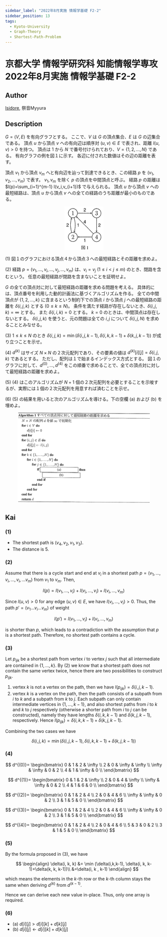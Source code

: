 ```yaml
---
sidebar_label: "2022年8月実施 情報学基礎 F2-2"
sidebar_position: 13
tags:
  - Kyoto-University
  - Graph-Theory
  - Shortest-Path-Problem
---
```

# 京都大学 情報学研究科 知能情報学専攻 2022年8月実施 情報学基礎 F2-2

## **Author**
[Isidore](https://github.com/heacsing), 祭音Myyura

## **Description**
$G = (V, E)$ を有向グラフとする。
ここで、$V$ は $G$ の頂点集合、$E$ は $G$ の辺集合である。
頂点 $u$ から頂点 $v$ への有向辺は順序対 $(u, v) \in E$ で表され、距離 $l(u,v)>0$ を持つ。
頂点は $1$ から $N$ で番号付けられており、$V = \{1, 2, \ldots, N\}$ である。
有向グラフの例を図１に示す。
各辺に付された数値はその辺の距離を表す。


頂点 $v_1$ から頂点 $v_m$ へと有向辺を辿って到達できるとき、この経路 $p$ を $(v_1, v_2, \ldots, v_m)$ で表す。
$v_1, v_m$ を除く $p$ の頂点を中間頂点と呼ぶ。
経路 $p$ の距離は $l(p)=\sum_{i=1}^{m-1} l(v_i,v_{i+1})$ で与えられる。
頂点 $u$ から頂点 $v$ への最短経路は、頂点 $u$ から頂点 $v$ への全ての経路のうち距離が最小のものである。

<figure style="text-align:center;">
  <img src="https://raw.githubusercontent.com/Myyura/the_kai_project_assets/main/kakomonn/kyoto_university/informatics/ist_202208_kiso_f2_2_p1.png" width="125" alt=""/>
</figure>

(1) 図１のグラフにおける頂点４から頂点３への最短経路とその距離を求めよ。

(2) 経路 $p=(v_1, \ldots, v_i, \ldots, v_j, \ldots, v_m)$ は、$v_i = v_j \ (1 \leq i < j \leq m)$ のとき、閉路を含むという。
任意の最短経路が閉路を含まないことを証明せよ。

$G$ の全ての頂点対に対して最短経路の距離を求める問題を考える。
具体的には、頂点番号を利用した動的計画法に基づくアルゴリズムを作る。
全ての中間頂点が $\{1, 2, \ldots, k\}$ に含まるという制約下での頂点 $i$ から頂点 $j$ への最短経路の距離を $\delta(i,j,k)$ とする ($0 \leq k \leq N$)。
条件を満たす経路が存在しないとき、$\delta(i,j,k)=\infty$ とする。
また $\delta(i,i,k)=0$ とする。
$k=0$ のときは、中間頂点は存在しないとする。
$\delta(i,j,k)$ を使うと、元の問題は全ての $i,j$ について $\delta(i,j,N)$ を求めることとみなせる。

(3) $1 \leq k \leq N$ のとき $\delta(i,j,k) = \min (\delta(i,j,k-1), \delta(i,k,k-1)+\delta(k,j,k-1))$ が成り立つことを示せ。

(4) $d^{(k)}$ はサイズ $N \times N$ の２次元配列であり、その要素の値は $d^{(k)}[i][j] = \delta(i,j,k)$ であるとする。
ただし、配列は１で始まるインデックス方式とする。
図１のグラフに対して、$d^{(0)}, \ldots, d^{(4)}$ をこの順番で求めることで、全ての頂点対に対して最短経路の距離を求めよ。

(5) (4) はこのアルゴリズムが $N+1$ 個の２次元配列を必要とすることを示唆するが、実際には１個の２次元配列を用意すれば済むことを示せ。

(6) (5) の結果を用いると次のアルゴリズムを導ける。下の空欄 (a) および (b) を埋めよ。

<figure style="text-align:center;">
  <img src="https://raw.githubusercontent.com/Myyura/the_kai_project_assets/main/kakomonn/kyoto_university/informatics/ist_202208_kiso_f2_2_p2.png" width="500" alt=""/>
</figure>

## **Kai**
### (1)

- The shortest path is $(v_4, v_2, v_1, v_3)$.
- The distance is $5$.

### (2)
Assume that there is a cycle start and end at $v_i$ in a shortest path $p=(v_1, ..., v_i, ..., v_i, ...v_m)$ from $v_1$ to $v_m$. Then,

$$
l(p) = l(v_1, \ldots, v_i) + l(v_i, \ldots, v_i) + l(v_i, \ldots, v_m)
$$

Since $l(u,v) > 0$ for any edge $(u,v) \in E$, we have $l(v_i, \ldots, v_i) > 0$.
Thus, the path $p' = (v_1...v_i...v_m)$ of weight

$$
l(p') = l(v_1, \ldots, v_i) + l(v_i, \ldots, v_m)
$$

is shorter than $p$, which leads to a contradiction with the assumption that $p$ is a shortest path.
Therefore, no shortest path contains a cycle.

### (3)
Let $p_{ijk}$ be a shortest path from vertex $i$ to vertex $j$ such that all intermediate are contained in $\{1, \ldots, k\}$.
By (2) we know that a shortest path does not contain the same vertex twice, hence there are two possibilities to construct $p_{ijk}$.

1. vertex $k$ is not a vertex on the path, then we have $l(p_{ijk}) = \delta (i, j, k-1)$.
2. vertex $k$ is a vertex on the path, then the path consists of a subpath from $i$ to $k$ and a subpath from $k$ to $j$. Each subpath can only contain intermediate vertices in $\{1, \ldots , k-1\}$, and also shortest paths from $i$ to $k$ and $k$ to $j$ respectively (otherwise a shorter path from $i$ to $j$ can be constructed), namely they have lengths $\delta(i, k, k-1)$ and $\delta(k, j, k-1)$, respectively. Hence $l(p_{ijk}) = \delta(i, k, k-1) + \delta(k, j, k-1)$.

Combining the two cases we have

$$
\delta(i,j,k) = \min (\delta(i,j,k-1), \delta(i, k, k-1) + \delta(k, j, k-1))
$$

### (4)

$$
d^{(0)}=
\begin{bmatrix}
    0 & 1 & 2 & \infty \\
    2 & 0 & \infty & \infty \\
    \infty & \infty & 0 & 2 \\
    4 & 1 & \infty & 0 \\
\end{bmatrix}
$$

$$
d^{(1)}=
\begin{bmatrix}
    0 & 1 & 2 & \infty \\
    2 & 0 & 4 & \infty \\
    \infty & \infty & 0 & 2 \\
    4 & 1 & 6 & 0 \\
\end{bmatrix}
$$

$$
d^{(2)}=
\begin{bmatrix}
    0 & 1 & 2 & 4 \\
    2 & 0 & 4 & 6 \\
    \infty & \infty & 0 & 2 \\
    3 & 1 & 5 & 0 \\
\end{bmatrix}
$$

$$
d^{(3)}=
\begin{bmatrix}
    0 & 1 & 2 & 4 \\
    2 & 0 & 4 & 6 \\
    \infty & \infty & 0 & 2 \\
    3 & 1 & 5 & 0 \\
\end{bmatrix}
$$

$$
d^{(4)}=
\begin{bmatrix}
    0 & 1 & 2 & 4 \\
    2 & 0 & 4 & 6 \\
    5 & 3 & 0 & 2 \\
    3 & 1 & 5 & 0 \\
\end{bmatrix}
$$

### (5)
By the formula proposed in (3), we have

$$
\begin{align}
    \delta(i, k, k) &= \min (\delta(i,k,k-1), \delta(i, k, k-1)+\delta(k, k, k-1))\\
    &=\delta(i, k , k-1)
\end{align}
$$

which means the elements in the $k$-th row or the $k$-th column stays the same when deriving $d^{(k)}$ from $d^{(k-1)}$.

Hence we can derive each new value in-place. Thus, only one array is required.

### (6)
- (a) $d[i][j] > d[i][k] + d[k][j]$
- (b) $d[i][j] \leftarrow d[i][k] + d[k][j]$
